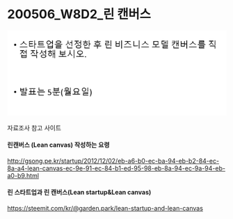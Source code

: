 # 200506_W8D2_린 캔버스



![1588749070933](assets/1588749070933.png)



자료조사 참고 사이트

#### 린캔버스 (Lean canvas) 작성하는 요령

http://gsong.pe.kr/startup/2012/12/02/eb-a6-b0-ec-ba-94-eb-b2-84-ec-8a-a4-lean-canvas-ec-9e-91-ec-84-b1-ed-95-98-eb-8a-94-ec-9a-94-eb-a0-b9.html



#### 린 스타트업과 린 캔버스(Lean startup&Lean canvas)

https://steemit.com/kr/@garden.park/lean-startup-and-lean-canvas

